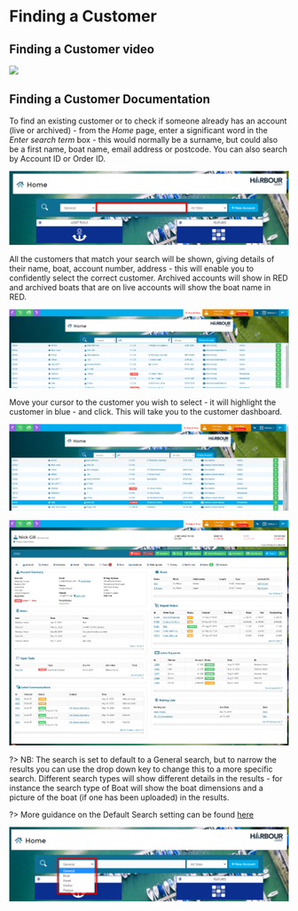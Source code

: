 # Finding a Customer #

## Finding a Customer video
<a href="https://vimeo.com/819471467" target="_blank"> <img src="https://i.vimeocdn.com/filter/overlay?src0=https%3A%2F%2Fi.vimeocdn.com%2Fvideo%2F1658432108-45937642f8abd92b7fb3d12add58d8e3b38c47009fdd86f1f298a4c57464a4ab-d_295x166&src1=http%3A%2F%2Ff.vimeocdn.com%2Fp%2Fimages%2Fcrawler_play.png" /> </a>

## Finding a Customer Documentation

To find an existing customer or to check if someone already has an account (live or archived) - from the *Home* page, enter a significant word in the *Enter search term* box - this would normally be a surname, but could also be a first name, boat name, email address or postcode.  You can also search by Account ID or Order ID.

![image-20220119161332632](image-20220119161332632.png)

All the customers that match your search will be shown, giving details of their name, boat, account number, address - this will enable you to confidently select the correct customer.  Archived accounts will show in RED and archived boats that are on live accounts will show the boat name in RED.  

![image-20220118141832819](image-20220118141832819.png)

Move your cursor to the customer you wish to select - it will highlight the customer in blue - and click.  This will take you to the customer dashboard.

![image-20220118144133101](image-20220118144133101.png)

![image-20220118144725276](image-20220118144725276.png)

?> NB: The search is set to default to a General search, but to narrow the results you can use the drop down key to change this to a more specific search.  Different search types will show different details in the results - for instance the search type of Boat will show the boat dimensions and a picture of the boat (if one has been uploaded) in the results.

?> More guidance on the Default Search setting can be found [here](GeneralNavigation/SettingYourDefaultSearch.md)

![image-20220119161816796](image-20220119161816796.png)

